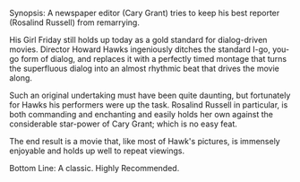 Synopsis: A newspaper editor (Cary Grant) tries to keep his best reporter (Rosalind Russell) from remarrying.

His Girl Friday still holds up today as a gold standard for dialog-driven movies. Director Howard Hawks ingeniously ditches the standard I-go, you-go form of dialog, and replaces it with a perfectly timed montage that turns the superfluous dialog into an almost rhythmic beat that drives the movie along.

Such an original undertaking must have been quite daunting, but fortunately for Hawks his performers were up the task. Rosalind Russell in particular, is both commanding and enchanting and easily holds her own against the considerable star-power of Cary Grant; which is no easy feat.

The end result is a movie that, like most of Hawk's pictures, is immensely enjoyable and holds up well to repeat viewings.

Bottom Line: A classic. Highly Recommended.